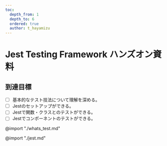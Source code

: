 ```yaml
---
toc:
  depth_from: 1
  depth_to: 6
  ordered: true
  author: t_hayamizu
---
```


Jest Testing Framework ハンズオン資料
=====
## 到達目標
- [ ] 基本的なテスト技法について理解を深める。
- [ ] Jestのセットアップができる。
- [ ] Jestで関数・クラスとのテストができる。
- [ ] Jestでコンポーネントのテストができる。

@import "./whats_test.md"

<!-- pagebreak -->

@import "./jest.md"